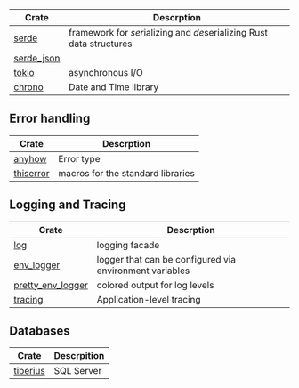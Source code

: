 | Crate                                                           | Descrption                                                           |
| --------------------------------------------------------------- | -------------------------------------------------------------------- |
| [serde](https://crates.io/crates/serde)                         | framework for *ser*ializing and *de*serializing Rust data structures |
| [serde_json](https://crates.io/crates/serde_json)               |                                                                      |
| [tokio](https://crates.io/crates/tokio)                         | asynchronous I/O                                                     |
| [chrono](https://crates.io/crates/chrono)                       | Date and Time library                                                |

## Error handling

| Crate                                                           | Descrption                                                           |
| --------------------------------------------------------------- | -------------------------------------------------------------------- |
| [anyhow](https://crates.io/crates/anyhow)                       | Error type                                                           |
| [thiserror](https://crates.io/crates/thiserror)                 | macros for the standard libraries                                    |

## Logging and Tracing

| Crate                                                           | Descrption                                                           |
| --------------------------------------------------------------- | -------------------------------------------------------------------- |
| [log](https://crates.io/crates/log)                             | logging facade                                                       |
| [env_logger](https://crates.io/crates/env_logger)               | logger that can be configured via environment variables              |
| [pretty_env_logger](https://crates.io/crates/pretty_env_logger) | colored output for log levels                                        |
| [tracing](https://crates.io/crates/tracing)                     | Application-level tracing                                            |

## Databases

| Crate                                                  | Descrpition |
| ------------------------------------------------------ | ----------- |
| [tiberius](https://docs.rs/tiberius/latest/tiberius/#) | SQL Server  |
